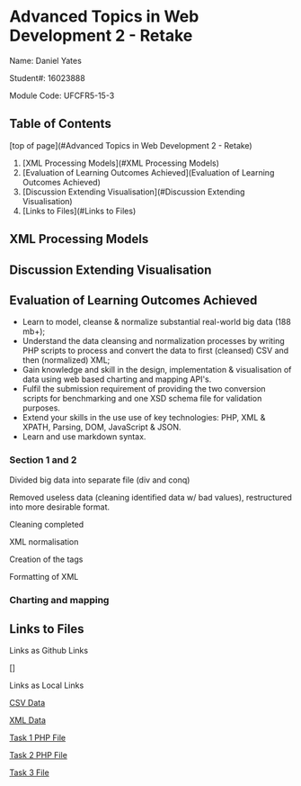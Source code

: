 # Advanced Topics in Web Development 2 - Retake 

Name: Daniel Yates

Student#: 16023888

Module Code: UFCFR5-15-3



## Table of Contents

[top of page](#Advanced Topics in Web Development 2 - Retake)

1. [XML Processing Models](#XML Processing Models)
2. [Evaluation of Learning Outcomes Achieved](Evaluation of Learning Outcomes Achieved)
3. [Discussion Extending Visualisation](#Discussion Extending Visualisation)
4. [Links to Files](#Links to Files)



## XML Processing Models



## Discussion Extending Visualisation



## Evaluation of Learning Outcomes Achieved

- Learn to model, cleanse & normalize substantial real-world big data (188 mb+);
- Understand the data cleansing and normalization processes by writing PHP scripts to process and convert the data to first (cleansed) CSV and then (normalized) XML;
- Gain knowledge and skill in the design, implementation & visualisation of data using web based charting and mapping API's.
- Fulfil the submission requirement of providing the two conversion scripts for benchmarking and one XSD schema file for validation purposes.
- Extend your skills in the use use of key technologies: PHP, XML & XPATH, Parsing, DOM, JavaScript & JSON.
- Learn and use markdown syntax.

### Section 1 and 2

Divided big data into separate file (div and conq)



Removed useless data (cleaning identified data w/ bad values), restructured into more desirable format.



Cleaning completed



XML normalisation


Creation of the tags



Formatting of XML



### Charting and mapping







## Links to Files

Links as Github Links

[]

Links as Local Links

[CSV Data](csvData)

[XML Data](xmlData)

[Task 1 PHP File](extract-to-csv.php)

[Task 2 PHP File](normalise-to-xml.php)

[Task 3 File](api_chart.html)
